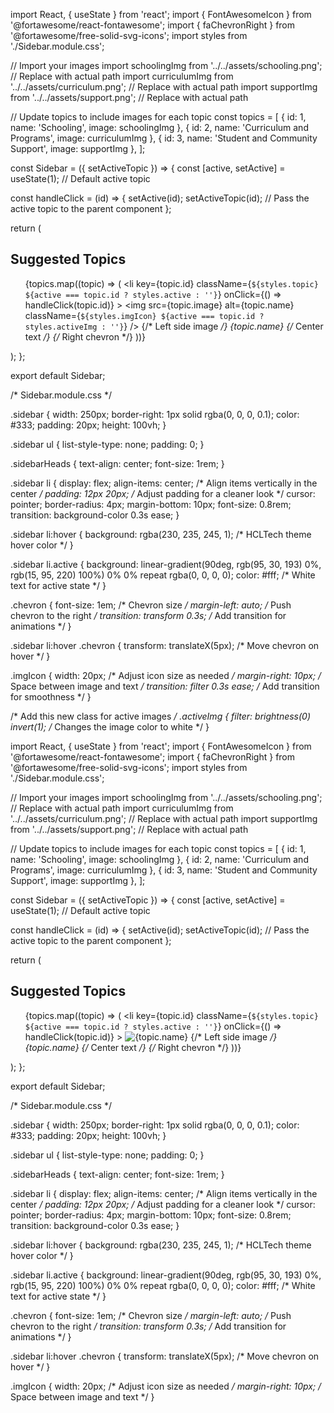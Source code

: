 import React, { useState } from 'react';
import { FontAwesomeIcon } from '@fortawesome/react-fontawesome';
import { faChevronRight } from '@fortawesome/free-solid-svg-icons';
import styles from './Sidebar.module.css';

// Import your images
import schoolingImg from '../../assets/schooling.png'; // Replace with actual path
import curriculumImg from '../../assets/curriculum.png'; // Replace with actual path
import supportImg from '../../assets/support.png'; // Replace with actual path

// Update topics to include images for each topic
const topics = [
  { id: 1, name: 'Schooling', image: schoolingImg },
  { id: 2, name: 'Curriculum and Programs', image: curriculumImg },
  { id: 3, name: 'Student and Community Support', image: supportImg },
];

const Sidebar = ({ setActiveTopic }) => {
  const [active, setActive] = useState(1); // Default active topic

  const handleClick = (id) => {
    setActive(id);
    setActiveTopic(id); // Pass the active topic to the parent component
  };

  return (
    <div className={styles.sidebar}>
      <h2 className={styles.sidebarHeads}>Suggested Topics</h2>
      <ul>
        {topics.map((topic) => (
          <li
            key={topic.id}
            className={`${styles.topic} ${active === topic.id ? styles.active : ''}`}
            onClick={() => handleClick(topic.id)}
          >
            <img 
              src={topic.image} 
              alt={topic.name} 
              className={`${styles.imgIcon} ${active === topic.id ? styles.activeImg : ''}`} 
            /> {/* Left side image */}
            <span className={styles.topicName}>{topic.name}</span> {/* Center text */}
            <FontAwesomeIcon icon={faChevronRight} className={styles.chevron} /> {/* Right chevron */}
          </li>
        ))}
      </ul>
    </div>
  );
};

export default Sidebar;



/* Sidebar.module.css */

.sidebar {
  width: 250px;
  border-right: 1px solid rgba(0, 0, 0, 0.1);
  color: #333;
  padding: 20px;
  height: 100vh;
}

.sidebar ul {
  list-style-type: none;
  padding: 0;
}

.sidebarHeads {
  text-align: center;
  font-size: 1rem;
}

.sidebar li {
  display: flex;
  align-items: center; /* Align items vertically in the center */
  padding: 12px 20px; /* Adjust padding for a cleaner look */
  cursor: pointer;
  border-radius: 4px;
  margin-bottom: 10px;
  font-size: 0.8rem;
  transition: background-color 0.3s ease;
}

.sidebar li:hover {
  background: rgba(230, 235, 245, 1); /* HCLTech theme hover color */
}

.sidebar li.active {
  background: linear-gradient(90deg, rgb(95, 30, 193) 0%, rgb(15, 95, 220) 100%) 0% 0% repeat rgba(0, 0, 0, 0);
  color: #fff; /* White text for active state */
}

.chevron {
  font-size: 1em; /* Chevron size */
  margin-left: auto; /* Push chevron to the right */
  transition: transform 0.3s; /* Add transition for animations */
}

.sidebar li:hover .chevron {
  transform: translateX(5px); /* Move chevron on hover */
}

.imgIcon {
  width: 20px; /* Adjust icon size as needed */
  margin-right: 10px; /* Space between image and text */
  transition: filter 0.3s ease; /* Add transition for smoothness */
}

/* Add this new class for active images */
.activeImg {
  filter: brightness(0) invert(1); /* Changes the image color to white */
}





import React, { useState } from 'react';
import { FontAwesomeIcon } from '@fortawesome/react-fontawesome';
import { faChevronRight } from '@fortawesome/free-solid-svg-icons';
import styles from './Sidebar.module.css';

// Import your images
import schoolingImg from '../../assets/schooling.png'; // Replace with actual path
import curriculumImg from '../../assets/curriculum.png'; // Replace with actual path
import supportImg from '../../assets/support.png'; // Replace with actual path

// Update topics to include images for each topic
const topics = [
  { id: 1, name: 'Schooling', image: schoolingImg },
  { id: 2, name: 'Curriculum and Programs', image: curriculumImg },
  { id: 3, name: 'Student and Community Support', image: supportImg },
];

const Sidebar = ({ setActiveTopic }) => {
  const [active, setActive] = useState(1); // Default active topic

  const handleClick = (id) => {
    setActive(id);
    setActiveTopic(id); // Pass the active topic to the parent component
  };

  return (
    <div className={styles.sidebar}>
      <h2 className={styles.sidebarHeads}>Suggested Topics</h2>
      <ul>
        {topics.map((topic) => (
          <li
            key={topic.id}
            className={`${styles.topic} ${active === topic.id ? styles.active : ''}`}
            onClick={() => handleClick(topic.id)}
          >
            <img src={topic.image} alt={topic.name} className={styles.imgIcon} /> {/* Left side image */}
            <span className={styles.topicName}>{topic.name}</span> {/* Center text */}
            <FontAwesomeIcon icon={faChevronRight} className={styles.chevron} /> {/* Right chevron */}
          </li>
        ))}
      </ul>
    </div>
  );
};

export default Sidebar;

/* Sidebar.module.css */

.sidebar {
  width: 250px;
  border-right: 1px solid rgba(0, 0, 0, 0.1);
  color: #333;
  padding: 20px;
  height: 100vh;
}

.sidebar ul {
  list-style-type: none;
  padding: 0;
}

.sidebarHeads {
  text-align: center;
  font-size: 1rem;
}

.sidebar li {
  display: flex;
  align-items: center; /* Align items vertically in the center */
  padding: 12px 20px; /* Adjust padding for a cleaner look */
  cursor: pointer;
  border-radius: 4px;
  margin-bottom: 10px;
  font-size: 0.8rem;
  transition: background-color 0.3s ease;
}

.sidebar li:hover {
  background: rgba(230, 235, 245, 1); /* HCLTech theme hover color */
}

.sidebar li.active {
  background: linear-gradient(90deg, rgb(95, 30, 193) 0%, rgb(15, 95, 220) 100%) 0% 0% repeat rgba(0, 0, 0, 0);
  color: #fff; /* White text for active state */
}

.chevron {
  font-size: 1em; /* Chevron size */
  margin-left: auto; /* Push chevron to the right */
  transition: transform 0.3s; /* Add transition for animations */
}

.sidebar li:hover .chevron {
  transform: translateX(5px); /* Move chevron on hover */
}

.imgIcon {
  width: 20px; /* Adjust icon size as needed */
  margin-right: 10px; /* Space between image and text */
}

